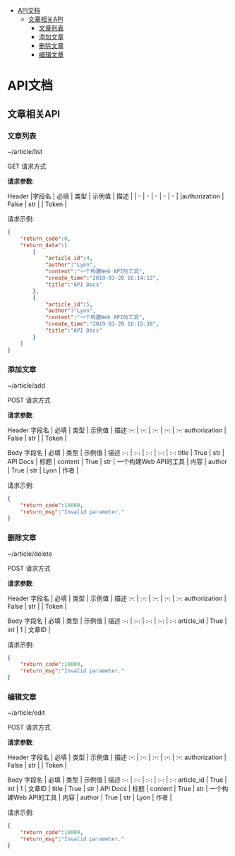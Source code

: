 <!-- TOC -->

- [API文档](#API文档)
	- [文章相关API](#文章相关API)
		- [文章列表](#文章列表)
		- [添加文章](#添加文章)
		- [删除文章](#删除文章)
		- [编辑文章](#编辑文章)

<!-- /TOC -->

# API文档

## 文章相关API

### 文章列表

~/article/list

GET 请求方式

**请求参数**:


Header
|字段名 | 必填 | 类型 | 示例值 | 描述 |
| - | - | - | - | - |
|authorization | False | str |  | Token |


请求示例:
```json
{
    "return_code":0,
    "return_data":[
        {
            "article_id":4,
            "author":"Lyon",
            "content":"一个构建Web API的工具",
            "create_time":"2019-03-20 16:14:12",
            "title":"API Docs"
        },
        {
            "article_id":5,
            "author":"Lyon",
            "content":"一个构建Web API的工具",
            "create_time":"2019-03-20 16:15:38",
            "title":"API Docs"
        }
    ]
}
```

### 添加文章

~/article/add

POST 请求方式

**请求参数**:


Header
字段名 | 必填 | 类型 | 示例值 | 描述
:-: | :-: | :-: | :-: | :-:
authorization | False | str |  | Token |

Body
字段名 | 必填 | 类型 | 示例值 | 描述
:-: | :-: | :-: | :-: | :-:
title | True | str | API Docs | 标题 |
content | True | str | 一个构建Web API的工具 | 内容 |
author | True | str | Lyon | 作者 |

请求示例:
```json
{
    "return_code":10000,
    "return_msg":"Invalid parameter."
}
```

### 删除文章

~/article/delete

POST 请求方式

**请求参数**:


Header
字段名 | 必填 | 类型 | 示例值 | 描述
:-: | :-: | :-: | :-: | :-:
authorization | False | str |  | Token |

Body
字段名 | 必填 | 类型 | 示例值 | 描述
:-: | :-: | :-: | :-: | :-:
article_id | True | int | 1 | 文章ID |

请求示例:
```json
{
    "return_code":10000,
    "return_msg":"Invalid parameter."
}
```

### 编辑文章

~/article/edit

POST 请求方式

**请求参数**:


Header
字段名 | 必填 | 类型 | 示例值 | 描述
:-: | :-: | :-: | :-: | :-:
authorization | False | str |  | Token |

Body
字段名 | 必填 | 类型 | 示例值 | 描述
:-: | :-: | :-: | :-: | :-:
article_id | True | int | 1 | 文章ID |
title | True | str | API Docs | 标题 |
content | True | str | 一个构建Web API的工具 | 内容 |
author | True | str | Lyon | 作者 |

请求示例:
```json
{
    "return_code":10000,
    "return_msg":"Invalid parameter."
}
```

